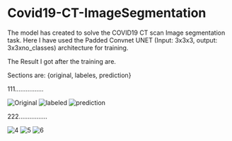 # Covid19-CT-ImageSegmentation

The model has created to solve the COVID19 CT scan Image segmentation task. Here I have used the Padded Convnet UNET (Input: 3x3x3, output: 3x3xno_classes) architecture for training.

The Result I got after the training are.

Sections are: {original, labeles, prediction}

111................

![Original](https://user-images.githubusercontent.com/75822824/149130504-bb95baca-843c-49e4-b0e0-d6a36dd302cc.png)
![labeled](https://user-images.githubusercontent.com/75822824/149130506-66ef808f-3666-40f8-a5df-7061a6c199ed.png)
![prediction](https://user-images.githubusercontent.com/75822824/149130509-64c2430b-26aa-4003-b0bd-4b5d40c9d9e4.png)

222................

![4](https://user-images.githubusercontent.com/75822824/149133795-5b1ae6a2-61f3-48a5-b34b-2543d2413ea4.png)
![5](https://user-images.githubusercontent.com/75822824/149133807-bc6fba3b-fc07-4537-afb3-9c645bda2bde.png)
![6](https://user-images.githubusercontent.com/75822824/149133817-b3d5cbad-b313-44ac-82ba-d8b7a55f372b.png)
